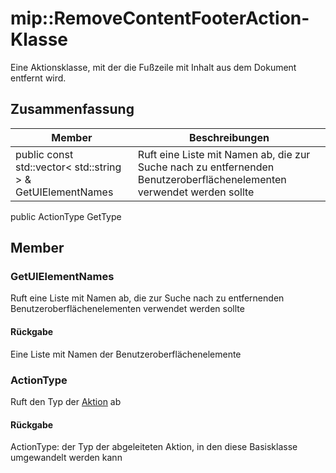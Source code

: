 # <a name="class-mipremovecontentfooteraction"></a>mip::RemoveContentFooterAction-Klasse 
Eine Aktionsklasse, mit der die Fußzeile mit Inhalt aus dem Dokument entfernt wird.
## <a name="summary"></a>Zusammenfassung
 Member                        | Beschreibungen                                
--------------------------------|---------------------------------------------
public const std::vector< std::string > & GetUIElementNames | Ruft eine Liste mit Namen ab, die zur Suche nach zu entfernenden Benutzeroberflächenelementen verwendet werden sollte
public ActionType GetType
## <a name="members"></a>Member
### <a name="getuielementnames"></a>GetUIElementNames
Ruft eine Liste mit Namen ab, die zur Suche nach zu entfernenden Benutzeroberflächenelementen verwendet werden sollte
#### <a name="returns"></a>Rückgabe
Eine Liste mit Namen der Benutzeroberflächenelemente
### <a name="actiontype"></a>ActionType
Ruft den Typ der [Aktion](#classmip_1_1_action) ab
#### <a name="returns"></a>Rückgabe
ActionType: der Typ der abgeleiteten Aktion, in den diese Basisklasse umgewandelt werden kann